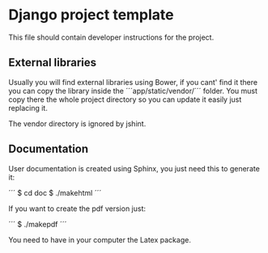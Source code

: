 Django project template
=======================

This file should contain developer instructions for the project.

External libraries
------------------

Usually you will find external libraries using Bower, if you cant'
find it there you can copy the library inside the ´´´app/static/vendor/´´´
folder. You must copy there the whole project directory so you can update
it easily just replacing it.

The vendor directory is ignored by jshint.


Documentation
-------------

User documentation is created using Sphinx, you just need this to generate it:

´´´
    $ cd doc
    $ ./makehtml
´´´

If you want to create the pdf version just:

´´´
    $ ./makepdf
´´´

You need to have in your computer the Latex package.


